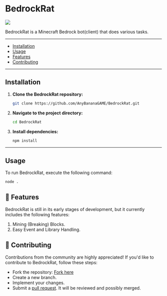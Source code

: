 # BedrockRat
![](https://github.com/AnyBananaGAME/BedrockRat/assets/61703768/1ace27b9-f847-4130-ad5d-8d8d37fed3e0)

BedrockRat is a Minecraft Bedrock bot(client) that does various tasks.

---

- [Installation](#installation)
- [Usage](#usage)
- [Features](#features)
- [Contributing](#contributing)

---

## Installation

1. **Clone the BedrockRat repository:**

    ```bash
    git clone https://github.com/AnyBananaGAME/BedrockRat.git
    ```

2. **Navigate to the project directory:**

    ```bash
    cd BedrockRat
    ```

3. **Install dependencies:**

    ```bash
    npm install
    ```

---

## Usage

To run BedrockRat, execute the following command:

```bash
node .
```
## 🚀 Features
BedrockRat is still in its early stages of development, but it currently includes the following features:

1. Mining (Breaking) Blocks.
2. Easy Event and Library Handling.

## 🤝 Contributing
Contributions from the community are highly appreciated! If you'd like to contribute to BedrockRat, follow these steps:

- Fork the repository: [Fork here](https://github.com/AnyBananaGAME/BedrockRat/fork)
- Create a new branch.
- Implement your changes.
- Submit a [pull request](https://github.com/AnyBananaGAME/BedrockRat/pulls). It will be reviewed and possibly merged.
